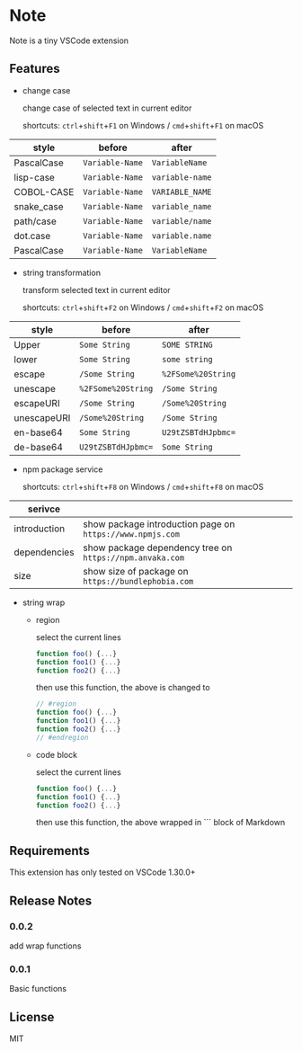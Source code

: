 # Note

Note is a tiny VSCode extension

## Features

* change case

  change case of selected text in current editor

  shortcuts: `ctrl`+`shift`+`F1` on Windows / `cmd`+`shift`+`F1` on macOS

| style | before | after |
|---|---|---|
| PascalCase | `Variable-Name` | `VariableName` |
| lisp-case | `Variable-Name` | `variable-name` |
| COBOL-CASE | `Variable-Name` | `VARIABLE_NAME` |
| snake_case | `Variable-Name` | `variable_name` |
| path/case | `Variable-Name` | `variable/name` |
| dot.case | `Variable-Name` | `variable.name` |
| PascalCase | `Variable-Name` | `VariableName` |

* string transformation

  transform selected text in current editor

  shortcuts: `ctrl`+`shift`+`F2` on Windows / `cmd`+`shift`+`F2` on macOS

| style | before | after |
|---|---|---|
| Upper | `Some String` | `SOME STRING` |
| lower | `Some String` | `some string` |
| escape | `/Some String` | `%2FSome%20String` |
| unescape | `%2FSome%20String` | `/Some String` |
| escapeURI | `/Some String` | `/Some%20String` |
| unescapeURI | `/Some%20String` | `/Some String` |
| en-base64 | `Some String` | `U29tZSBTdHJpbmc=` |
| de-base64 | `U29tZSBTdHJpbmc=` | `Some String` |

* npm package service

  shortcuts: `ctrl`+`shift`+`F8` on Windows / `cmd`+`shift`+`F8` on macOS

| serivce |   |
|---|---|
| introduction | show package introduction page on `https://www.npmjs.com` |
| dependencies | show package dependency tree on `https://npm.anvaka.com` |
| size | show size of package on `https://bundlephobia.com` |

* string wrap

  * region

    select the current lines

    ```js
    function foo() {...}
    function foo1() {...}
    function foo2() {...}
    ```
  
    then use this function, the above is changed to

    ```js
    // #region
    function foo() {...}
    function foo1() {...}
    function foo2() {...}
    // #endregion
    ```

  * code block

    select the current lines

    ```js
    function foo() {...}
    function foo1() {...}
    function foo2() {...}
    ```
  
    then use this function, the above wrapped in ``` block of Markdown

## Requirements

This extension has only tested on VSCode 1.30.0+

<!--
## Extension Settings

Include if your extension adds any VS Code settings through the `contributes.configuration` extension point.

For example:

This extension contributes the following settings:

* `myExtension.enable`: enable/disable this extension
* `myExtension.thing`: set to `blah` to do something

## Known Issues

Calling out known issues can help limit users opening duplicate issues against your extension.
-->

## Release Notes

### 0.0.2

add wrap functions

### 0.0.1

Basic functions

## License

MIT

